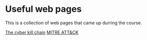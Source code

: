# Useful web pages

This is a collection of web pages that came up durring the course.

[The cyber kill chain](https://www.lockheedmartin.com/en-us/capabilities/cyber/cyber-kill-chain.html)
[MITRE ATT&CK](https://attack.mitre.org/)

